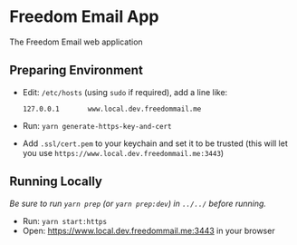 # Freedom Email App

The Freedom Email web application

## Preparing Environment

- Edit: `/etc/hosts` (using `sudo` if required), add a line like:

   ```plaintext
   127.0.0.1       www.local.dev.freedommail.me
   ```

- Run: `yarn generate-https-key-and-cert`
- Add `.ssl/cert.pem` to your keychain and set it to be trusted (this will let you use `https://www.local.dev.freedommail.me:3443`)

## Running Locally

_Be sure to run `yarn prep` (or `yarn prep:dev`) in `../../` before running._

- Run: `yarn start:https`
- Open: <https://www.local.dev.freedommail.me:3443> in your browser
